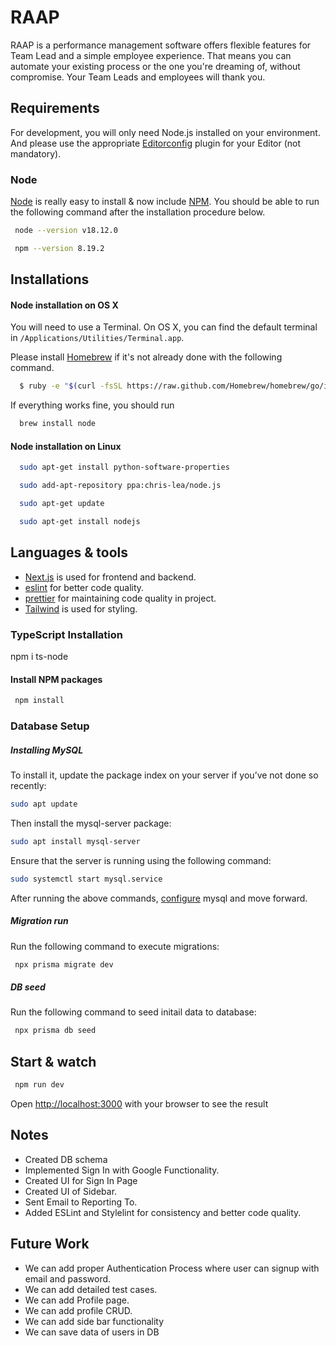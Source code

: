 # RAAP

RAAP is a performance management software offers flexible features for Team Lead and a simple employee experience. That means you can automate your existing process or the one you're dreaming of, without compromise. Your Team Leads and employees will thank you.

## Requirements

For development, you will only need Node.js installed on your environment.
And please use the appropriate [Editorconfig](http://editorconfig.org/) plugin for your Editor (not mandatory).

### Node

[Node](http://nodejs.org/) is really easy to install & now include [NPM](https://npmjs.org/).
You should be able to run the following command after the installation procedure
below.
```bash
 node --version v18.12.0

 npm --version 8.19.2
```


## Installations
#### Node installation on OS X

You will need to use a Terminal. On OS X, you can find the default terminal in
`/Applications/Utilities/Terminal.app`.

Please install [Homebrew](http://brew.sh/) if it's not already done with the following command.
```bash
  $ ruby -e "$(curl -fsSL https://raw.github.com/Homebrew/homebrew/go/install)"
```
If everything works fine, you should run
```bash
  brew install node
```
#### Node installation on Linux
```bash
  sudo apt-get install python-software-properties

  sudo add-apt-repository ppa:chris-lea/node.js

  sudo apt-get update

  sudo apt-get install nodejs
  ```

## Languages & tools

- [Next.js](https://github.com/vercel/next.js) is used for frontend and backend.
- [eslint](https://eslint.org/) for better code quality.
- [prettier](https://prettier.io/) for maintaining code quality in project.
- [Tailwind](https://tailwindcss.com/) is used for styling.

### TypeScript Installation
  npm i ts-node

#### Install NPM packages
```bash
 npm install
```
### Database Setup
##### Installing MySQL
To install it, update the package index on your server if you’ve not done so recently:
```bash
sudo apt update
```
Then install the mysql-server package:
```bash
sudo apt install mysql-server
```
Ensure that the server is running using the following command:
```bash
sudo systemctl start mysql.service
```
After running the above commands, [configure](https://www.digitalocean.com/community/tutorials/how-to-install-mysql-on-ubuntu-20-04) mysql and move forward.
##### Migration run
Run the following command to execute migrations:
```bash
 npx prisma migrate dev
```
##### DB seed
Run the following command to seed initail data to database:
```bash
 npx prisma db seed
```

## Start & watch

```bash
 npm run dev
```

Open [http://localhost:3000](http://localhost:3000) with your browser to see the result

## Notes
- Created DB schema
- Implemented Sign In with Google Functionality.
- Created UI for Sign In Page
- Created UI of Sidebar.
- Sent Email to Reporting To.
- Added ESLint and Stylelint for consistency and better code quality.


## Future Work
- We can add proper Authentication Process where user can signup with email and password.
- We can add detailed test cases.
- We can add Profile page.
- We can add profile CRUD.
- We can add side bar functionality
- We can save data of users in DB
